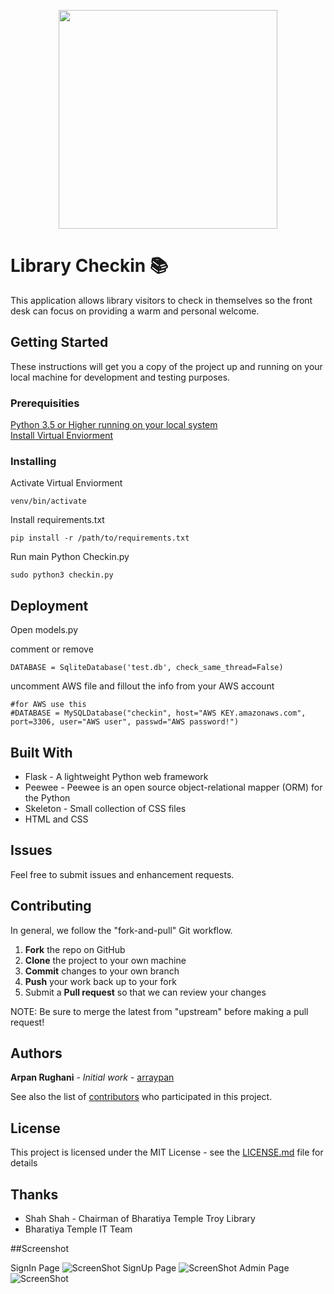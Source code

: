 
<p align="center">
  <img src="https://github.com/BharatiyaTemple/LibraryCheckin/blob/master/static/img/logo.png" width="350"/>
  
</p>

# Library Checkin  :books:

This application allows library visitors to check in themselves so the front desk can focus on providing a warm and personal welcome.

## Getting Started

These instructions will get you a copy of the project up and running on your local machine for development and testing purposes.


### Prerequisities
<a href="https://www.python.org/downloads/">Python 3.5 or Higher running on your local system </a> <br>
<a href="http://flask.pocoo.org/docs/0.11/installation/">Install Virtual Enviorment</a>


### Installing

Activate Virtual Enviorment
```
venv/bin/activate
```
Install requirements.txt
```
pip install -r /path/to/requirements.txt
```
Run main Python Checkin.py
```
sudo python3 checkin.py
```

## Deployment
Open models.py

comment or remove
```
DATABASE = SqliteDatabase('test.db', check_same_thread=False)
```
uncomment AWS file and fillout the info from your AWS account 
```
#for AWS use this
#DATABASE = MySQLDatabase("checkin", host="AWS KEY.amazonaws.com", port=3306, user="AWS user", passwd="AWS password!")
```

## Built With

* Flask - A lightweight Python web framework
* Peewee - Peewee is an open source object-relational mapper (ORM) for the Python 
* Skeleton - Small collection of CSS files
* HTML and CSS


## Issues
Feel free to submit issues and enhancement requests.

## Contributing

In general, we follow the "fork-and-pull" Git workflow.

 1. **Fork** the repo on GitHub
 2. **Clone** the project to your own machine
 3. **Commit** changes to your own branch
 4. **Push** your work back up to your fork
 5. Submit a **Pull request** so that we can review your changes

NOTE: Be sure to merge the latest from "upstream" before making a pull request!


## Authors

**Arpan Rughani** - *Initial work* - [arraypan](https://github.com/arraypan)

See also the list of [contributors](https://github.com/BharatiyaTemple/LibraryCheckin/contributors) who participated in this project.

## License

This project is licensed under the MIT License - see the [LICENSE.md](LICENSE.md) file for details

## Thanks

* Shah Shah - Chairman of Bharatiya Temple Troy Library 
* Bharatiya Temple IT Team


##Screenshot

  SignIn Page
  ![ScreenShot](https://github.com/BharatiyaTemple/LibraryCheckin/blob/master/screenshots/signin.png)
  SignUp Page
  ![ScreenShot](https://github.com/BharatiyaTemple/LibraryCheckin/blob/master/screenshots/signup.png)
  Admin Page
  ![ScreenShot](https://github.com/BharatiyaTemple/LibraryCheckin/blob/master/screenshots/admin.png)



